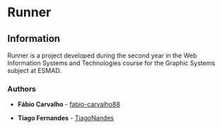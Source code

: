 # Runner

## Information

Runner is a project developed during the second year in the Web Information Systems and Technologies course for the Graphic Systems subject at ESMAD. 


### Authors

* **Fábio Carvalho** - [fabio-carvalho88](https://github.com/fabio-carvalho88)

* **Tiago Fernandes** - [TiagoNandes](https://github.com/TiagoNandes)
